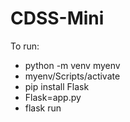 # CDSS-Mini

To run:
- python -m venv myenv
- myenv/Scripts/activate
- pip install Flask
- Flask=app.py
- flask run
